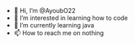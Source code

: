 - 👋 Hi, I’m @AyoubO22
- 👀 I’m interested in learning how to code
- 🌱 I’m currently learning java 
- 📫 How to reach me on nothing 

<!---
AyoubO22/AyoubO22 is a ✨ special ✨ repository because its `README.md` (this file) appears on your GitHub profile.
You can click the Preview link to take a look at your changes.
--->
